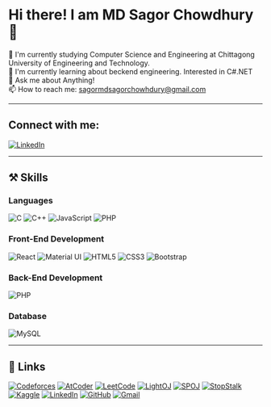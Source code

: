 # Hi there! I am MD Sagor Chowdhury 👋

🌱 I'm currently studying Computer Science and Engineering at Chittagong University of Engineering and Technology.  
🍃 I'm currently learning about beckend engineering. Interested in C#.NET   
💬 Ask me about Anything!  
📫 How to reach me: [sagormdsagorchowhdury@gmail.com](mailto:sagormdsagorchowhdury@gmail.com)

---

## Connect with me:
[![LinkedIn](https://img.shields.io/badge/LinkedIn-0072b1?style=for-the-badge&logo=linkedin&logoColor=white)](https://www.linkedin.com/in/md-sagor-chowdhury-313764319/)  

---

## ⚒️ Skills

### Languages
![C](https://img.shields.io/badge/C-00599C?style=for-the-badge&logo=c&logoColor=white)
![C++](https://img.shields.io/badge/C++-00599C?style=for-the-badge&logo=c%2B%2B&logoColor=white)
![JavaScript](https://img.shields.io/badge/JavaScript-f0db4f?style=for-the-badge&logo=javascript&logoColor=black)
![PHP](https://img.shields.io/badge/PHP-777BB4?style=for-the-badge&logo=php&logoColor=white)

### Front-End Development
![React](https://img.shields.io/badge/React-61dafb?style=for-the-badge&logo=react&logoColor=black)
![Material UI](https://img.shields.io/badge/Material--UI-0081cb?style=for-the-badge&logo=material-ui&logoColor=white)
![HTML5](https://img.shields.io/badge/HTML5-e34c26?style=for-the-badge&logo=html5&logoColor=white)
![CSS3](https://img.shields.io/badge/CSS3-264de4?style=for-the-badge&logo=css3&logoColor=white)
![Bootstrap](https://img.shields.io/badge/Bootstrap-563d7c?style=for-the-badge&logo=bootstrap&logoColor=white)

### Back-End Development
![PHP](https://img.shields.io/badge/PHP-777BB4?style=for-the-badge&logo=php&logoColor=white)

### Database
![MySQL](https://img.shields.io/badge/MySQL-4479a1?style=for-the-badge&logo=mysql&logoColor=white)

---

## 🔗 Links

[![Codeforces](https://img.shields.io/badge/Codeforces-f35b04?style=for-the-badge)](https://codeforces.com/profile/b_AHA_r)
[![AtCoder](https://img.shields.io/badge/AtCoder-1E90FF?style=for-the-badge)](https://atcoder.jp/users/sagorchowdhury)
[![LeetCode](https://img.shields.io/badge/LeetCode-f89f1b?style=for-the-badge)](https://leetcode.com/u/sagorchowdhury/)
[![LightOJ](https://img.shields.io/badge/LightOJ-8e44ad?style=for-the-badge)](https://lightoj.com/user/sagorchowdhury)
[![SPOJ](https://img.shields.io/badge/SPOJ-0C3A61?style=for-the-badge)](https://www.spoj.com/users/sagorchowdhury)
[![StopStalk](https://img.shields.io/badge/StopStalk-5dade2?style=for-the-badge)](https://www.stopstalk.com/user/profile/sagorchowdhury)
[![Kaggle](https://img.shields.io/badge/Kaggle-20BEFF?style=for-the-badge&logo=kaggle&logoColor=white)](https://www.kaggle.com/yourusername)
[![LinkedIn](https://img.shields.io/badge/LinkedIn-0072b1?style=for-the-badge&logo=linkedin&logoColor=white)](https://www.linkedin.com/in/md-sagor-chowdhury-313764319/)
[![GitHub](https://img.shields.io/badge/GitHub-333333?style=for-the-badge&logo=github&logoColor=white)](https://github.com/Bahar0900)
[![Gmail](https://img.shields.io/badge/Gmail-d14836?style=for-the-badge&logo=gmail&logoColor=white)](mailto:sagormdsagorchowdhury@gmail.com)
